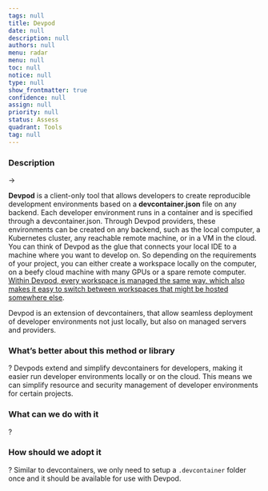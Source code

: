 ```yaml
---
tags: null
title: Devpod
date: null
description: null
authors: null
menu: radar
menu: null
toc: null
notice: null
type: null
show_frontmatter: true
confidence: null
assign: null
priority: null
status: Assess
quadrant: Tools
tag: null
---
```


<!-- table_of_contents f9784ea6-bc24-4b76-a097-e07b6e0cec47 -->

### Description

→ 

**Devpod** is a client-only tool that allows developers to create reproducible development environments based on a **devcontainer.json** file on any backend. Each developer environment runs in a container and is specified through a devcontainer.json. Through Devpod providers, these environments can be created on any backend, such as the local computer, a Kubernetes cluster, any reachable remote machine, or in a VM in the cloud. You can think of Devpod as the glue that connects your local IDE to a machine where you want to develop on. So depending on the requirements of your project, you can either create a workspace locally on the computer, on a beefy cloud machine with many GPUs or a spare remote computer. [Within Devpod, every workspace is managed the same way, which also makes it easy to switch between workspaces that might be hosted somewhere else](https://github.com/loft-sh/devpod).

Devpod is an extension of devcontainers, that allow seamless deployment of developer environments not just locally, but also on managed servers and providers.

### What’s better about this method or library

? Devpods extend and simplify devcontainers for developers, making it easier run developer environments locally or on the cloud. This means we can simplify resource and security management of developer environments for certain projects.

### What can we do with it

? 

### How should we adopt it

? Similar to devcontainers, we only need to setup a `.devcontainer` folder once and it should be available for use with Devpod. 

<!-- child_database c91c99c6-6058-4b39-8182-62e092c5b19a -->
